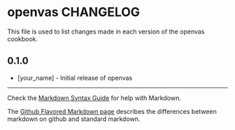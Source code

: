 openvas CHANGELOG
=================

This file is used to list changes made in each version of the openvas cookbook.

0.1.0
-----
- [your_name] - Initial release of openvas

- - -
Check the [Markdown Syntax Guide](http://daringfireball.net/projects/markdown/syntax) for help with Markdown.

The [Github Flavored Markdown page](http://github.github.com/github-flavored-markdown/) describes the differences between markdown on github and standard markdown.
